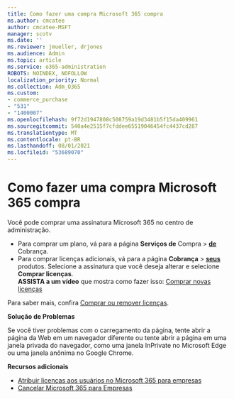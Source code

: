 ```yaml
---
title: Como fazer uma compra Microsoft 365 compra
ms.author: cmcatee
author: cmcatee-MSFT
manager: scotv
ms.date: ''
ms.reviewer: jmueller, drjones
ms.audience: Admin
ms.topic: article
ms.service: o365-administration
ROBOTS: NOINDEX, NOFOLLOW
localization_priority: Normal
ms.collection: Adm_O365
ms.custom:
- commerce_purchase
- "531"
- "1400007"
ms.openlocfilehash: 9f72d1947808c508759a19d3481b5f15da409961
ms.sourcegitcommit: 540a4e2515f7cfddee65519046454fc4437cd287
ms.translationtype: MT
ms.contentlocale: pt-BR
ms.lasthandoff: 08/01/2021
ms.locfileid: "53689070"
---
```

# <a name="how-to-make-a-microsoft-365-purchase"></a>Como fazer uma compra Microsoft 365 compra

Você pode comprar uma assinatura Microsoft 365 no centro de administração.
  
- Para comprar um plano, vá para a página **Serviços de** Compra \> **[de](https://go.microsoft.com/fwlink/p/?linkid=868433)** Cobrança.
- Para comprar licenças adicionais, vá para a página **Cobrança** \> **[seus](https://go.microsoft.com/fwlink/p/?linkid=842054)** produtos. Selecione a assinatura que você deseja alterar e selecione **Comprar licenças**.\
**ASSISTA a um vídeo** que mostra como fazer isso: [Comprar novas licenças](https://go.microsoft.com/fwlink/p/?linkid=2154857)
  
Para saber mais, confira [Comprar ou remover licenças](/microsoft-365/commerce/licenses/buy-licenses).

**Solução de Problemas**

Se você tiver problemas com o carregamento da página, tente abrir a página da Web em um navegador diferente ou tente abrir a página em uma janela privada do navegador, como uma janela InPrivate no Microsoft Edge ou uma janela anônima no Google Chrome.

**Recursos adicionais**
  
- [Atribuir licenças aos usuários no Microsoft 365 para empresas](/microsoft-365/admin/add-users/add-users)
- [Cancelar Microsoft 365 para Empresas](/microsoft-365/commerce/subscriptions/cancel-your-subscription)